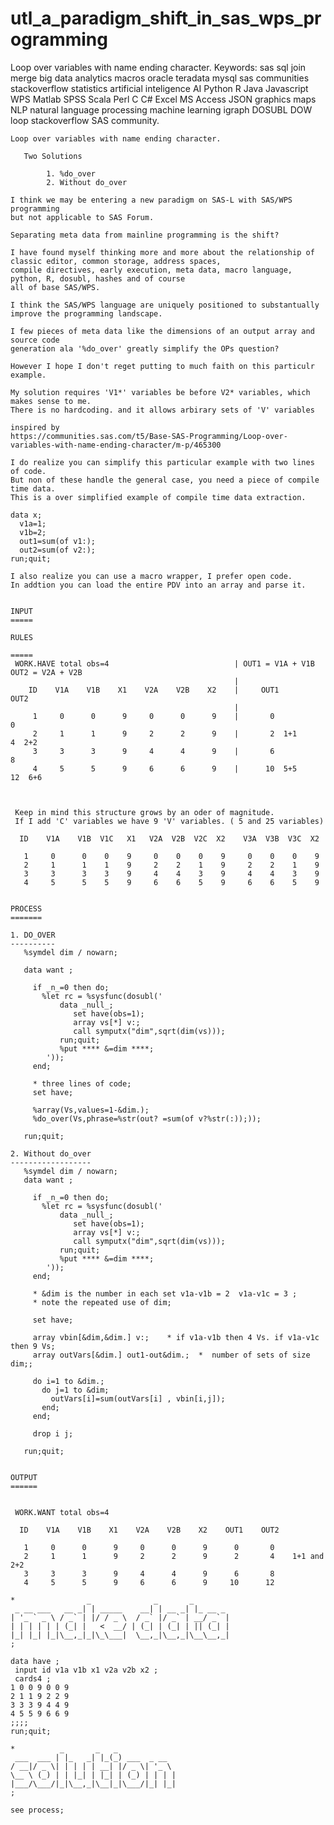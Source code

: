 # utl_a_paradigm_shift_in_sas_wps_programming
Loop over variables with name ending character.  Keywords: sas sql join merge big data analytics macros oracle teradata mysql sas communities stackoverflow statistics artificial inteligence AI Python R Java Javascript WPS Matlab SPSS Scala Perl C C# Excel MS Access JSON graphics maps NLP natural language processing machine learning igraph DOSUBL DOW loop stackoverflow SAS community.


    Loop over variables with name ending character.

       Two Solutions

            1. %do_over
            2. Without do_over

    I think we may be entering a new paradigm on SAS-L with SAS/WPS programming
    but not applicable to SAS Forum.

    Separating meta data from mainline programming is the shift?

    I have found myself thinking more and more about the relationship of classic editor, common storage, address spaces,
    compile directives, early execution, meta data, macro language, python, R, dosubl, hashes and of course
    all of base SAS/WPS.

    I think the SAS/WPS language are uniquely positioned to substantually improve the programming landscape.

    I few pieces of meta data like the dimensions of an output array and source code
    generation ala '%do_over' greatly simplify the OPs question?

    However I hope I don't reget putting to much faith on this particulr example.

    My solution requires 'V1*' variables be before V2* variables, which makes sense to me.
    There is no hardcoding. and it allows arbirary sets of 'V' variables

    inspired by
    https://communities.sas.com/t5/Base-SAS-Programming/Loop-over-variables-with-name-ending-character/m-p/465300

    I do realize you can simplify this particular example with two lines of code.
    But non of these handle the general case, you need a piece of compile time data.
    This is a over simplified example of compile time data extraction.

    data x;
      v1a=1;
      v1b=2;
      out1=sum(of v1:);
      out2=sum(of v2:);
    run;quit;

    I also realize you can use a macro wrapper, I prefer open code.
    In addtion you can load the entire PDV into an array and parse it.


    INPUT
    =====
                                                                       RULES
                                                                       =====
     WORK.HAVE total obs=4                            | OUT1 = V1A + V1B    OUT2 = V2A + V2B
                                                      |
        ID    V1A    V1B    X1    V2A    V2B    X2    |     OUT1                OUT2
                                                      |
         1     0      0      9     0      0      9    |       0                   0
         2     1      1      9     2      2      9    |       2  1+1              4  2+2
         3     3      3      9     4      4      9    |       6                   8
         4     5      5      9     6      6      9    |      10  5+5             12  6+6



     Keep in mind this structure grows by an oder of magnitude.
     If I add 'C' variables we have 9 'V' variables. ( 5 and 25 variables)

      ID    V1A    V1B  V1C   X1   V2A  V2B  V2C  X2    V3A  V3B  V3C  X2

       1     0      0    0    9     0    0    0    9     0    0    0    9
       2     1      1    1    9     2    2    1    9     2    2    1    9
       3     3      3    3    9     4    4    3    9     4    4    3    9
       4     5      5    5    9     6    6    5    9     6    6    5    9


    PROCESS
    =======

    1. DO_OVER
    ----------
       %symdel dim / nowarn;

       data want ;

         if _n_=0 then do;
           %let rc = %sysfunc(dosubl('
               data _null_;
                  set have(obs=1);
                  array vs[*] v:;
                  call symputx("dim",sqrt(dim(vs)));
               run;quit;
               %put **** &=dim ****;
            '));
         end;

         * three lines of code;
         set have;

         %array(Vs,values=1-&dim.);
         %do_over(Vs,phrase=%str(out? =sum(of v?%str(:));));

       run;quit;

    2. Without do_over
    ------------------
       %symdel dim / nowarn;
       data want ;

         if _n_=0 then do;
           %let rc = %sysfunc(dosubl('
               data _null_;
                  set have(obs=1);
                  array vs[*] v:;
                  call symputx("dim",sqrt(dim(vs)));
               run;quit;
               %put **** &=dim ****;
            '));
         end;

         * &dim is the number in each set v1a-v1b = 2  v1a-v1c = 3 ;
         * note the repeated use of dim;

         set have;

         array vbin[&dim,&dim.] v:;    * if v1a-v1b then 4 Vs. if v1a-v1c then 9 Vs;
         array outVars[&dim.] out1-out&dim.;  *  number of sets of size dim;;

         do i=1 to &dim.;
           do j=1 to &dim;
             outVars[i]=sum(outVars[i] , vbin[i,j]);
           end;
         end;

         drop i j;

       run;quit;


    OUTPUT
    ======


     WORK.WANT total obs=4

      ID    V1A    V1B    X1    V2A    V2B    X2    OUT1    OUT2

       1     0      0      9     0      0      9      0       0
       2     1      1      9     2      2      9      2       4    1+1 and 2+2
       3     3      3      9     4      4      9      6       8
       4     5      5      9     6      6      9     10      12

    *                _              _       _
     _ __ ___   __ _| | _____    __| | __ _| |_ __ _
    | '_ ` _ \ / _` | |/ / _ \  / _` |/ _` | __/ _` |
    | | | | | | (_| |   <  __/ | (_| | (_| | || (_| |
    |_| |_| |_|\__,_|_|\_\___|  \__,_|\__,_|\__\__,_|
    ;

    data have ;
     input id v1a v1b x1 v2a v2b x2 ;
     cards4 ;
    1 0 0 9 0 0 9
    2 1 1 9 2 2 9
    3 3 3 9 4 4 9
    4 5 5 9 6 6 9
    ;;;;
    run;quit;

    *          _       _   _
     ___  ___ | |_   _| |_(_) ___  _ __
    / __|/ _ \| | | | | __| |/ _ \| '_ \
    \__ \ (_) | | |_| | |_| | (_) | | | |
    |___/\___/|_|\__,_|\__|_|\___/|_| |_|
    ;

    see process;

